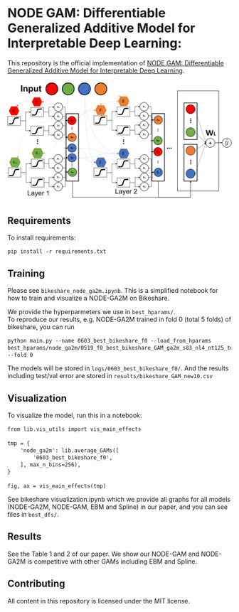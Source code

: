# NODE GAM: Differentiable Generalized Additive Model for Interpretable Deep Learning: 

This repository is the official implementation of [NODE GAM: Differentiable Generalized Additive Model for Interpretable Deep Learning](). 

<img src="./images/Fig1.png" width=600px>

## Requirements

To install requirements:

```setup
pip install -r requirements.txt
```


## Training

Please see `bikeshare_node_ga2m.ipynb`. This is a simplified notebook for how to train and visualize a NODE-GA2M on Bikeshare.

We provide the hyperparmeters we use in `best_hparams/`.  
To reproduce our results, e.g. NODE-GA2M trained in fold 0 (total 5 folds) of bikeshare, you can run 

```train
python main.py --name 0603_best_bikeshare_f0 --load_from_hparams best_hparams/node_ga2m/0519_f0_best_bikeshare_GAM_ga2m_s83_nl4_nt125_td1_d6_od0.0_ld0.3_cs0.5_lr0.01_lo0_la0.0_pt0_pr0_mn0_ol0_ll1 --fold 0
```

The models will be stored in `logs/0603_best_bikeshare_f0/`. And the results including test/val error are stored in `results/bikeshare_GAM_new10.csv`

## Visualization

To visualize the model, run this in a notebook:

```eval
from lib.vis_utils import vis_main_effects

tmp = {
    'node_ga2m': lib.average_GAMs([
        '0603_best_bikeshare_f0',
    ], max_n_bins=256),
}

fig, ax = vis_main_effects(tmp)
```

See bikeshare visualization.ipynb which we provide all graphs for all models (NODE-GA2M, NODE-GAM, EBM and Spline) in our paper, and you can see files in `best_dfs/`.

## Results

See the Table 1 and 2 of our paper. We show our NODE-GAM and NODE-GA2M is competitive with other GAMs including EBM and Spline.


## Contributing

All content in this repository is licensed under the MIT license.
